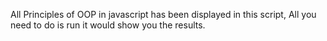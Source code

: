 
All Principles of OOP in javascript has been displayed in this script, All you need to do is run it would show you the results. 

